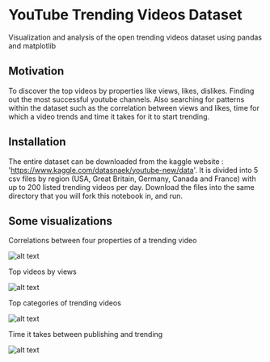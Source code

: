 # YouTube Trending Videos Dataset
Visualization and analysis of the open trending videos dataset using pandas and matplotlib

## Motivation
To discover the top videos by properties like views, likes, dislikes. Finding out the most successful youtube channels. Also searching for patterns within the dataset such as the correlation between views and likes, time for which a video trends and time it takes for it to start trending. 

## Installation
The entire dataset can be downloaded from the kaggle website : 'https://www.kaggle.com/datasnaek/youtube-new/data'.
It is divided into 5 csv files by region (USA, Great Britain, Germany, Canada and France) with up to 200 listed trending videos per day. Download the files into the same directory that you will fork this notebook in, and run. 

## Some visualizations
Correlations between four properties of a trending video

![alt text](https://github.com/rva14/youtubevids/blob/master/correlation.png)
   
Top videos by views

![alt text](https://github.com/rva14/youtubevids/blob/master/topviews.png)

Top categories of trending videos

![alt text](https://github.com/rva14/youtubevids/blob/master/top_cat.png)

Time it takes between publishing and trending

![alt text](https://github.com/rva14/youtubevids/blob/master/timetotrend.png)
